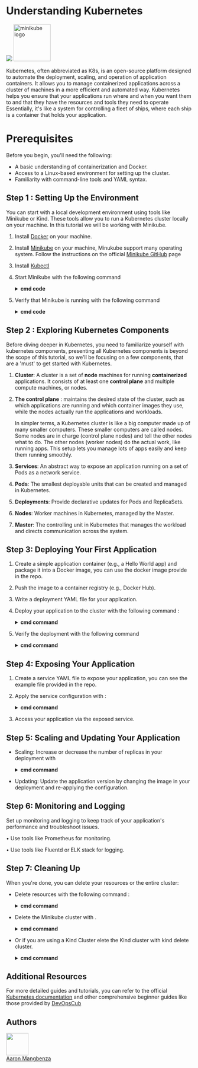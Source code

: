 

#	Understanding Kubernetes

![](https://readme-typing-svg.herokuapp.com/?font=Montserrat&color=3A9CDF&size=25&lines=Kubernetes+Series+EP1;Start+K8S+Now)
<img src="https://github.com/kubernetes/minikube/raw/master/images/logo/logo.png" width="100" alt="minikube logo">
</div>
</center>

Kubernetes, often abbreviated as K8s, is an open-source platform designed to automate the deployment, scaling, and operation of application containers. It allows you to manage containerized applications across a cluster of machines in a more efficient and automated way. 
Kubernetes helps you ensure that your applications run where and when you want them to and that they have the resources and tools they need to operate Essentially, it's like a system for controlling a fleet of ships, where each ship is a container that holds your application.

# Prerequisites

Before you begin, you'll need the following:

 - A basic understanding of containerization and Docker.
 - Access to a Linux-based environment for setting up the cluster.
 - Familiarity with command-line tools and YAML syntax.

## Step 1 : Setting Up the Environment

You can start with a local development environment using tools like Minikube or Kind. These tools allow you to run a Kubernetes cluster locally on your machine. In this tutorial we will be working with Minikube.

 1. Install [Docker](https://www.docker.com/products/docker-desktop/) on your machine.
 2. Install [Minikube](https://minikube.sigs.k8s.io/docs/start/) on your machine, Minukube support many operating system.    Follow the instructions on the official [Minikube GitHub](https://github.com/kubernetes/minikube) page
 3. Install [Kubectl](https://kubernetes.io/docs/tasks/tools/#kubectl)
 4. Start Minikube with the following command 
	<details>
	<summary><b>cmd code </b></summary>

	```console
	MiniKube Start
	```
	</details>
 5. Verify that Minikube is running with the following command
		 <details>
	<summary><b>cmd code </b></summary>

	```console
	MiniKube Status
	```
	</details>


## Step 2 : Exploring Kubernetes Components
Before diving deeper in Kubernetes, you need to familiarize yourself with kubernetes components, presenting all Kubernetes components is beyond the scope of this tutorial, so we'll be focusing on a few components, that are a 'must' to get started with Kubernetes.

 1. **Cluster**: A cluster  is a set of **node** machines for running **containerized** applications. It consists of at least one **control plane** and multiple compute machines, or nodes.
 2. **The control plane** : maintains the desired state of the cluster, such as which applications are running and which container images they use, while the nodes actually run the applications and workloads.
 
	In simpler terms, a Kubernetes cluster is like a big computer made up of many smaller computers. These smaller computers are called nodes. Some nodes are in charge (control plane nodes) and tell the other nodes what to do. The other nodes (worker nodes) do the actual work, like running apps. This setup lets you manage lots of apps easily and keep them running smoothly.
	

 3. **Services**: An abstract way to expose an application running on a set of Pods as a network service.
 4. **Pods**: The smallest deployable units that can be created and managed in Kubernetes.
 
 5. **Deployments**: Provide declarative updates for Pods and ReplicaSets.
 6. **Nodes**: Worker machines in Kubernetes, managed by the Master.
 7. **Master**: The controlling unit in Kubernetes that manages the workload and directs communication across the system.


## Step 3: Deploying Your First Application
1. Create a simple application container (e.g., a Hello World app) and package it into a Docker image, you can use the docker image provide in the repo.
2. Push the image to a container registry (e.g., Docker Hub).
3. Write a deployment YAML file for your application.
4. Deploy your application to the cluster with the following command :
	<details>
	<summary><b>cmd command</b></summary>

	```bash
	 kubectl apply -f your-app-deployment.yaml
	```
	</details>
 
5. Verify the deployment with the following command

	<details>
	<summary><b>cmd command</b></summary>

	```bash
	kubectl get deployment
	```
	</details>


## Step 4: Exposing Your Application
1. Create a service YAML file to expose your application, you can see the example file provided in the repo.
2. Apply the service configuration with :

	<details>
	<summary><b>cmd command</b></summary>

	```bash
	kubectl apply -f your-app-service.yaml
	```
	</details>

4. Access your application via the exposed service.

## Step 5: Scaling and Updating Your Application

 - Scaling: Increase or decrease the number of replicas in your deployment with

	<details>
	<summary><b>cmd command</b></summary>

	```bash
	 kubectl scale deployment/your-app --replicas=3.
	```
	</details>
 - Updating: Update the application version by changing the image in your deployment and re-applying the configuration.

## Step 6: Monitoring and Logging
Set up monitoring and logging to keep track of your application's performance and troubleshoot issues.

•  Use tools like Prometheus for monitoring.

•  Use tools like Fluentd or ELK stack for logging.

## Step 7: Cleaning Up
When you're done, you can delete your resources or the entire cluster:
- Delete resources with the following command :

	<details>
	<summary><b>cmd command</b></summary>

	```bash
	kubectl delete -f your-resource-file.yaml.
	```
	</details>


- Delete the Minikube cluster with .

	<details>
	<summary><b>cmd command</b></summary>

	```bash
	minikube delete
	```

- Or if you are using a Kind Cluster elete the Kind cluster with kind delete cluster.

	<details>
	<summary><b>cmd command</b></summary>
	```bash
	Kind delete
	```

## Additional Resources
For more detailed guides and tutorials, you can refer to the official [Kubernetes documentation](https://kubernetes.io/docs/tutorials/kubernetes-basics/) and other comprehensive beginner guides like those provided by [DevOpsCub](https://devopscube.com/kubernetes-tutorials-beginners/)
## Authors
[<img src="https://github.com/hultime78.png" width="60px;"/><br/><sub><a href="https://github.com/hultime78">Aaron Mangbenza </a></sub>](https://github.com/hultime78)

